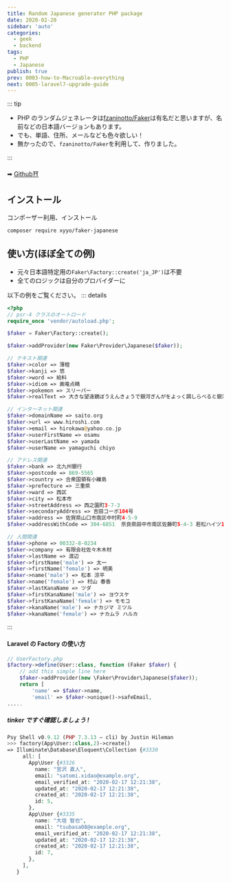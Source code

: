 ```yaml
---
title: Random Japanese generater PHP package
date: 2020-02-20
sidebar: 'auto'
categories:
  - geek
  - backend
tags:
  - PHP
  - Japanese
publish: true
prev: 0003-how-to-Macroable-everything
next: 0005-laravel7-upgrade-guide
---
```


::: tip

- PHP のランダムジェネレータは[fzaninotto/Faker](https://github.com/fzaninotto/Faker)は有名だと思いますが、名前などの日本語バージョンもあります。
- でも、単語、住所、メールなども色々欲しい！
- 無かったので、`fzaninotto/Faker`を利用して、作りました。

:::

<!-- more -->

➡︎ [Github⛩](https://github.com/xyyolab/faker-japanese)

## インストール

コンポーザー利用、インストール

```bash
composer require xyyo/faker-japanese
```

## 使い方(ほぼ全ての例)

- 元々日本語特定用の`Faker\Factory::create('ja_JP')`は不要
- 全てのロジックは自分のプロバイダーに

以下の例をご覧ください。
::: details

```php
<?php
// psr-4 クラスのオートロード
require_once 'vendor/autoload.php';

$faker = Faker\Factory::create();

$faker->addProvider(new Faker\Provider\Japanese($faker));

// テキスト関連
$faker->color => 薄橙
$faker->kanji => 悠
$faker->word => 給料
$faker->idiom => 画竜点睛
$faker->pokemon => スリーパー
$faker->realText => 大きな望遠鏡ぼうえんきょうで銀河ぎんがをよっく調しらべると銀河ぎんがはだいたい何でしょう。

// インターネット関連
$faker->domainName => saito.org
$faker->url => www.hiroshi.com
$faker->email => hirokawa@yahoo.co.jp
$faker->userFirstName => osamu
$faker->userLastName => yamada
$faker->userName => yamaguchi chiyo

// アドレス関連
$faker->bank => 北九州銀行
$faker->postcode => 869-5565
$faker->country => 合衆国領有小離島
$faker->prefecture => 三重県
$faker->ward => 西区
$faker->city => 松本市
$faker->streetAddress => 西之園町3-7-3
$faker->secondaryAddress => 吉田コーポ104号
$faker->address => 佐賀県山口市南区中村町4-5-9
$faker->addressWithCode => 304-6851  奈良県田中市南区佐藤町5-4-3 若松ハイツ105号

// 人間関連
$faker->phone => 00332-8-0234
$faker->company => 有限会社佐々木木材
$faker->lastName => 渡辺
$faker->firstName('male') => 太一
$faker->firstName('female') => 明美
$faker->name('male') => 松本 涼平
$faker->name('female') => 村山 春香
$faker->lastKanaName => ツダ
$faker->firstKanaName('male') => ヨウスケ
$faker->firstKanaName('female') => モモコ
$faker->kanaName('male') => ナカジマ ミツル
$faker->kanaName('female') => ナカムラ ハルカ
```

:::

#### Laravel の Factory の使い方

```php
// UserFactory.php
$factory->define(User::class, function (Faker $faker) {
    // add this simple line here
    $faker->addProvider(new \Faker\Provider\Japanese($faker));
    return [
        'name' => $faker->name,
        'email' => $faker->unique()->safeEmail,
.....

```

##### tinker ですぐ確認しましょう !

```php
Psy Shell v0.9.12 (PHP 7.3.13 — cli) by Justin Hileman
>>> factory(App\User::class,2)->create()
=> Illuminate\Database\Eloquent\Collection {#3330
     all: [
       App\User {#3326
         name: "宮沢 直人",
         email: "satomi.xidao@example.org",
         email_verified_at: "2020-02-17 12:21:38",
         updated_at: "2020-02-17 12:21:38",
         created_at: "2020-02-17 12:21:38",
         id: 5,
       },
       App\User {#3335
         name: "大垣 智也",
         email: "tsubasa08@example.org",
         email_verified_at: "2020-02-17 12:21:38",
         updated_at: "2020-02-17 12:21:38",
         created_at: "2020-02-17 12:21:38",
         id: 7,
       },
     ],
   }

```
